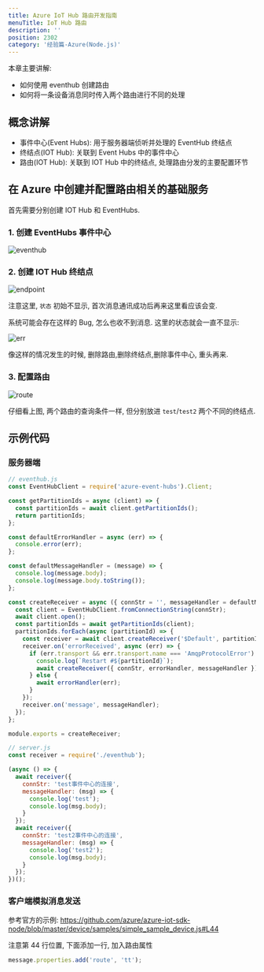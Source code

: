 ```yaml
---
title: Azure IoT Hub 路由开发指南
menuTitle: IoT Hub 路由
description: ''
position: 2302
category: '经验篇-Azure(Node.js)'
---
```


本章主要讲解:

- 如何使用 eventhub 创建路由
- 如何将一条设备消息同时传入两个路由进行不同的处理

## 概念讲解

- 事件中心(Event Hubs): 用于服务器端侦听并处理的 EventHub 终结点
- 终结点(IOT Hub): 关联到 Event Hubs 中的事件中心
- 路由(IOT Hub): 关联到 IOT Hub 中的终结点, 处理路由分发的主要配置环节

## 在 Azure 中创建并配置路由相关的基础服务

首先需要分别创建 IOT Hub 和 EventHubs.

<adsbygoogle></adsbygoogle>

### 1. 创建 EventHubs 事件中心

![eventhub](https://user-images.githubusercontent.com/1890238/29015275-06999aa8-7b13-11e7-893c-2f75ca58bb14.png)

### 2. 创建 IOT Hub 终结点

![endpoint](https://user-images.githubusercontent.com/1890238/29015320-334b5a00-7b13-11e7-8c12-dcc4d152e6e7.png)

注意这里, `状态` 初始不显示, 首次消息通讯成功后再来这里看应该会变.

系统可能会存在这样的 Bug, 怎么也收不到消息. 这里的状态就会一直不显示:

![err](https://user-images.githubusercontent.com/1890238/29015355-4a0427c2-7b13-11e7-8a9c-24e6bc87144b.png)

像这样的情况发生的时候, 删除路由,删除终结点,删除事件中心, 重头再来.

### 3. 配置路由

![route](https://user-images.githubusercontent.com/1890238/29015397-7cb355bc-7b13-11e7-8a65-957e76defadd.png)

仔细看上图, 两个路由的查询条件一样, 但分别放进 `test`/`test2` 两个不同的终结点.

## 示例代码

### 服务器端

```js
// eventhub.js
const EventHubClient = require('azure-event-hubs').Client;

const getPartitionIds = async (client) => {
  const partitionIds = await client.getPartitionIds();
  return partitionIds;
};

const defaultErrorHandler = async (err) => {
  console.error(err);
};

const defaultMessageHandler = (message) => {
  console.log(message.body);
  console.log(message.body.toString());
};

const createReceiver = async ({ connStr = '', messageHandler = defaultMessageHandler } = {}, errorHandler = defaultErrorHandler) => {
  const client = EventHubClient.fromConnectionString(connStr);
  await client.open();
  const partitionIds = await getPartitionIds(client);
  partitionIds.forEach(async (partitionId) => {
    const receiver = await client.createReceiver('$Default', partitionId, { startAfterTime: Date.now() });
    receiver.on('errorReceived', async (err) => {
      if (err.transport && err.transport.name === 'AmqpProtocolError') {
        console.log(`Restart #${partitionId}`);
        await createReceiver({ connStr, errorHandler, messageHandler });
      } else {
        await errorHandler(err);
      }
    });
    receiver.on('message', messageHandler);
  });
};

module.exports = createReceiver;
```

```js
// server.js
const receiver = require('./eventhub');

(async () => {
  await receiver({
    connStr: 'test事件中心的连接',
    messageHandler: (msg) => {
      console.log('test');
      console.log(msg.body);
    }
  });
  await receiver({
    connStr: 'test2事件中心的连接',
    messageHandler: (msg) => {
      console.log('test2');
      console.log(msg.body);
    }
  });
})();
```

### 客户端模拟消息发送

参考官方的示例: <https://github.com/azure/azure-iot-sdk-node/blob/master/device/samples/simple_sample_device.js#L44>

注意第 44 行位置, 下面添加一行, 加入路由属性

```js
message.properties.add('route', 'tt');
```
